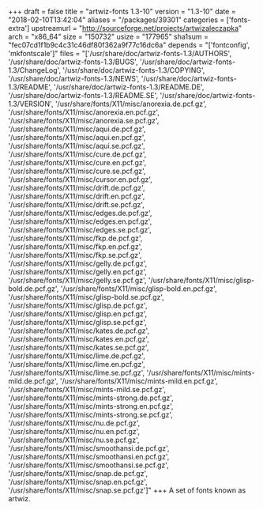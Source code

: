 +++
draft = false
title = "artwiz-fonts 1.3-10"
version = "1.3-10"
date = "2018-02-10T13:42:04"
aliases = "/packages/39301"
categories = ['fonts-extra']
upstreamurl = "http://sourceforge.net/projects/artwizaleczapka"
arch = "x86_64"
size = "150732"
usize = "177965"
sha1sum = "fec07cd1f1b9c4c31c46df80f362a9f77c16dc6a"
depends = "['fontconfig', 'mkfontscale']"
files = "['/usr/share/doc/artwiz-fonts-1.3/AUTHORS', '/usr/share/doc/artwiz-fonts-1.3/BUGS', '/usr/share/doc/artwiz-fonts-1.3/ChangeLog', '/usr/share/doc/artwiz-fonts-1.3/COPYING', '/usr/share/doc/artwiz-fonts-1.3/NEWS', '/usr/share/doc/artwiz-fonts-1.3/README', '/usr/share/doc/artwiz-fonts-1.3/README.DE', '/usr/share/doc/artwiz-fonts-1.3/README.SE', '/usr/share/doc/artwiz-fonts-1.3/VERSION', '/usr/share/fonts/X11/misc/anorexia.de.pcf.gz', '/usr/share/fonts/X11/misc/anorexia.en.pcf.gz', '/usr/share/fonts/X11/misc/anorexia.se.pcf.gz', '/usr/share/fonts/X11/misc/aqui.de.pcf.gz', '/usr/share/fonts/X11/misc/aqui.en.pcf.gz', '/usr/share/fonts/X11/misc/aqui.se.pcf.gz', '/usr/share/fonts/X11/misc/cure.de.pcf.gz', '/usr/share/fonts/X11/misc/cure.en.pcf.gz', '/usr/share/fonts/X11/misc/cure.se.pcf.gz', '/usr/share/fonts/X11/misc/cursor.en.pcf.gz', '/usr/share/fonts/X11/misc/drift.de.pcf.gz', '/usr/share/fonts/X11/misc/drift.en.pcf.gz', '/usr/share/fonts/X11/misc/drift.se.pcf.gz', '/usr/share/fonts/X11/misc/edges.de.pcf.gz', '/usr/share/fonts/X11/misc/edges.en.pcf.gz', '/usr/share/fonts/X11/misc/edges.se.pcf.gz', '/usr/share/fonts/X11/misc/fkp.de.pcf.gz', '/usr/share/fonts/X11/misc/fkp.en.pcf.gz', '/usr/share/fonts/X11/misc/fkp.se.pcf.gz', '/usr/share/fonts/X11/misc/gelly.de.pcf.gz', '/usr/share/fonts/X11/misc/gelly.en.pcf.gz', '/usr/share/fonts/X11/misc/gelly.se.pcf.gz', '/usr/share/fonts/X11/misc/glisp-bold.de.pcf.gz', '/usr/share/fonts/X11/misc/glisp-bold.en.pcf.gz', '/usr/share/fonts/X11/misc/glisp-bold.se.pcf.gz', '/usr/share/fonts/X11/misc/glisp.de.pcf.gz', '/usr/share/fonts/X11/misc/glisp.en.pcf.gz', '/usr/share/fonts/X11/misc/glisp.se.pcf.gz', '/usr/share/fonts/X11/misc/kates.de.pcf.gz', '/usr/share/fonts/X11/misc/kates.en.pcf.gz', '/usr/share/fonts/X11/misc/kates.se.pcf.gz', '/usr/share/fonts/X11/misc/lime.de.pcf.gz', '/usr/share/fonts/X11/misc/lime.en.pcf.gz', '/usr/share/fonts/X11/misc/lime.se.pcf.gz', '/usr/share/fonts/X11/misc/mints-mild.de.pcf.gz', '/usr/share/fonts/X11/misc/mints-mild.en.pcf.gz', '/usr/share/fonts/X11/misc/mints-mild.se.pcf.gz', '/usr/share/fonts/X11/misc/mints-strong.de.pcf.gz', '/usr/share/fonts/X11/misc/mints-strong.en.pcf.gz', '/usr/share/fonts/X11/misc/mints-strong.se.pcf.gz', '/usr/share/fonts/X11/misc/nu.de.pcf.gz', '/usr/share/fonts/X11/misc/nu.en.pcf.gz', '/usr/share/fonts/X11/misc/nu.se.pcf.gz', '/usr/share/fonts/X11/misc/smoothansi.de.pcf.gz', '/usr/share/fonts/X11/misc/smoothansi.en.pcf.gz', '/usr/share/fonts/X11/misc/smoothansi.se.pcf.gz', '/usr/share/fonts/X11/misc/snap.de.pcf.gz', '/usr/share/fonts/X11/misc/snap.en.pcf.gz', '/usr/share/fonts/X11/misc/snap.se.pcf.gz']"
+++
A set of fonts known as artwiz.